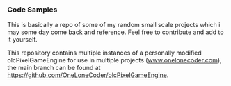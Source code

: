 ### Code Samples

This is basically a repo of some of my random small scale projects which i may some day come back and reference. Feel free to contribute and add to it yourself.

This repository contains multiple instances of a personally modified olcPixelGameEngine for use in multiple projects (www.onelonecoder.com), the main branch can be found at https://github.com/OneLoneCoder/olcPixelGameEngine. 
